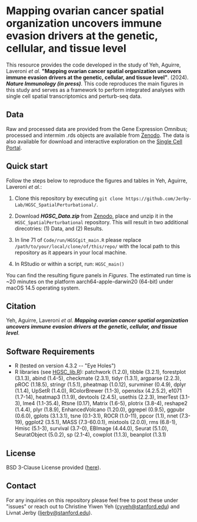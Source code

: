 # Mapping ovarian cancer spatial organization uncovers immune evasion drivers at the genetic, cellular, and tissue level

This resource provides the code developed in the study of Yeh, Aguirre, Laveroni _et al_. **"Mapping ovarian cancer spatial organization uncovers immune evasion drivers at the genetic, cellular, and tissue level"**. (2024). _**Nature Immunology (in press)**_. This code reproduces the main figures in this study and serves as a framework to perform integrated analyses with single cell spatial transcriptomics and perturb-seq data. 

## **Data**

Raw and processed data are provided from the Gene Expression Omnibus; processed and intermim .rds objects are available from [Zenodo](https://zenodo.org/records/11206564). The data is also available for download and interactive exploration on the [Single Cell Portal](https://singlecell.broadinstitute.org/single_cell/study/SCP2640/hgsc-spatial-cohort-discovery-dataset#study-summary).

## **Quick start**
Follow the steps below to reproduce the figures and tables in Yeh, Aguirre, Laveroni _et al._: 

1. Clone this repository by executing `git clone https://github.com/Jerby-Lab/HGSC_SpatialPerturbational/`. 

2. Download _**HGSC_Data.zip**_ from [Zenodo](https://zenodo.org/records/11206564), place and unzip it in the `HGSC_SpatialPerturbational` repository. This will result in two additional direcotries: (1) Data, and (2) Results.

3. In line 71 of `Code/run/HGSCgit_main.R` please replace `/path/to/your/local/clone/of/this/repo/` with the local path to this repository as it appears in your local machine. 

4. In RStudio or within a script, run: ```HGSC_main()```

You can find the resulting figure panels in _Figures_. The estimated run time is ~20 minutes on the platform aarch64-apple-darwin20 (64-bit) under macOS 14.5 operating system. 
## Citation

Yeh, Aguirre, Laveroni _et al._ _**Mapping ovarian cancer spatial organization uncovers immune evasion drivers at the genetic, cellular, and tissue level**_.

## **Software Requirements**

* R (tested on version 4.3.2 -- "Eye Holes")
* R libraries (see [HGSC_lib.R](https://github.com/Jerby-Lab/HGSC_SpatialPerturbational/blob/main/Code/HGSC_lib.R)): patchwork (1.2.0), tibble (3.2.1), forestplot (3.1.3), abind (1.4-5), checkmate (2.3.1), tidyr (1.3.1), argparse (2.2.3), pROC (1.18.5), stringr (1.5.1), pheatmap (1.0.12), survminer (0.4.9), dplyr (1.1.4), UpSetR (1.4.0), RColorBrewer (1.1-3), openxlsx (4.2.5.2), e1071 (1.7-14), heatmap3 (1.1.9), devtools (2.4.5), usethis (2.2.3), lmerTest (3.1-3), lme4 (1.1-35.4), Rtsne (0.17), Matrix (1.6-5), plotrix (3.8-4), reshape2 (1.4.4), plyr (1.8.9), EnhancedVolcano (1.20.0), ggrepel (0.9.5), ggpubr (0.6.0), gplots (3.1.3.1), tsne (0.1-3.1), ROCR (1.0-11), ppcor (1.1), nnet (7.3-19), ggplot2 (3.5.1), MASS (7.3-60.0.1), mixtools (2.0.0), rms (6.8-1), Hmisc (5.1-3), survival (3.7-0), EBImage (4.44.0), Seurat (5.1.0), SeuratObject (5.0.2), sp (2.1-4), cowplot (1.1.3), beanplot (1.3.1)

## License 

BSD 3-Clause License provided ([here](https://github.com/Jerby-Lab/HGSC_SpatialPerturbational/blob/main/LICENSE)).

## Contact 

For any inquiries on this repository please feel free to post these under "issues" or reach out to Christine Yiwen Yeh ([cyyeh@stanford.edu](cyyeh@stanford.edu)) and Livnat Jerby ([ljerby@stanford.edu](ljerby@stanford.edu)).
